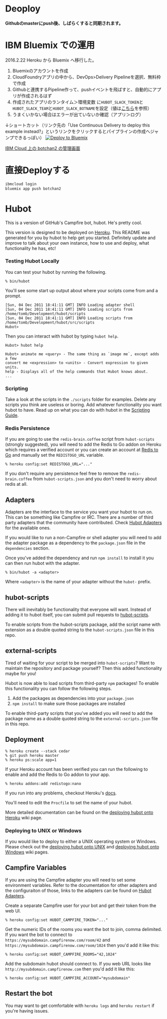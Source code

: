 # Deoploy

**Githubのmasterにpush後、しばらくすると同期されます。**

# IBM Bluemix での運用

2016.2.22 Heroku から Bluemix へ移行した。

1. Bluemixのアカウントを作成
2. CloudFoundryアプリの中から、DevOps>Delivery Pipelineを選択、無料枠で作成
3. Githubと連携するPipeline作って、pushイベントを飛ばすと、自動的にアプリが作成されるはず
4. 作成されたアプリのランタイム＞環境変数 に`HUBOT_SLACK_TOKEN`と`HUBOT_SLACK_TEAM`と`HUBOT_SLACK_BOTNAME`を設定（値は[こちら](https://karappo.slack.com/services/2605121852?updated=1)を参照）
5. うまくいかない場合はエラーが出ていないか確認（アプリ＞ログ）

↓ショートカット（リンク先の「Use Continuous Delivery to deploy this example instead?」というリンクをクリックするとパイプラインの作成へジャンプできるっぽい）
[![Deploy to Bluemix](https://bluemix.net/deploy/button.png)](https://bluemix.net/deploy?repository=https://github.com/karappo/botchan.git)


[IBM Cloud 上の botchan2 の管理画面](https://cloud.ibm.com/apps/3a371f59-ac9e-4bae-803b-bb04a8ea8202?paneId=overview&ace_config=%7B%22region%22%3A%22us-south%22%2C%22crn%22%3A%22crn%3Av1%3Abluemix%3Apublic%3Aconsole%3Aus-south%3A%3A%3Acf-application%3A3a371f59-ac9e-4bae-803b-bb04a8ea8202%22%2C%22resource_id%22%3A%223a371f59-ac9e-4bae-803b-bb04a8ea8202%22%2C%22orgGuid%22%3A%2233bbc725-99ed-4e67-a6ac-9bd1caf97806%22%2C%22spaceGuid%22%3A%22d286d214-0ffd-4445-9172-fd1d7f1c8a2f%22%2C%22redirect%22%3A%22https%3A%2F%2Fcloud.ibm.com%2Fresources%22%2C%22bluemixUIVersion%22%3A%22v6%22%7D&env_id=ibm:yp:us-south)

# 直接Deployする

```sh
ibmcloud login
bluemix app push botchan2
```

# Hubot

This is a version of GitHub's Campfire bot, hubot. He's pretty cool.

This version is designed to be deployed on [Heroku][heroku]. This README was generated for you by hubot to help get you started. Definitely update and improve to talk about your own instance, how to use and deploy, what functionality he has, etc!

[heroku]: http://www.heroku.com

### Testing Hubot Locally

You can test your hubot by running the following.

    % bin/hubot

You'll see some start up output about where your scripts come from and a
prompt.

    [Sun, 04 Dec 2011 18:41:11 GMT] INFO Loading adapter shell
    [Sun, 04 Dec 2011 18:41:11 GMT] INFO Loading scripts from /home/tomb/Development/hubot/scripts
    [Sun, 04 Dec 2011 18:41:11 GMT] INFO Loading scripts from /home/tomb/Development/hubot/src/scripts
    Hubot>

Then you can interact with hubot by typing `hubot help`.

    Hubot> hubot help

    Hubot> animate me <query> - The same thing as `image me`, except adds a few
    convert me <expression> to <units> - Convert expression to given units.
    help - Displays all of the help commands that Hubot knows about.
    ...


### Scripting

Take a look at the scripts in the `./scripts` folder for examples.
Delete any scripts you think are useless or boring.  Add whatever functionality you
want hubot to have. Read up on what you can do with hubot in the [Scripting Guide](https://github.com/github/hubot/blob/master/docs/scripting.md).

### Redis Persistence

If you are going to use the `redis-brain.coffee` script from `hubot-scripts`
(strongly suggested), you will need to add the Redis to Go addon on Heroku which requires a verified
account or you can create an account at [Redis to Go][redistogo] and manually
set the `REDISTOGO_URL` variable.

    % heroku config:set REDISTOGO_URL="..."

If you don't require any persistence feel free to remove the
`redis-brain.coffee` from `hubot-scripts.json` and you don't need to worry
about redis at all.

[redistogo]: https://redistogo.com/

## Adapters

Adapters are the interface to the service you want your hubot to run on. This
can be something like Campfire or IRC. There are a number of third party
adapters that the community have contributed. Check
[Hubot Adapters][hubot-adapters] for the available ones.

If you would like to run a non-Campfire or shell adapter you will need to add
the adapter package as a dependency to the `package.json` file in the
`dependencies` section.

Once you've added the dependency and run `npm install` to install it you can
then run hubot with the adapter.

    % bin/hubot -a <adapter>

Where `<adapter>` is the name of your adapter without the `hubot-` prefix.

[hubot-adapters]: https://github.com/github/hubot/blob/master/docs/adapters.md

## hubot-scripts

There will inevitably be functionality that everyone will want. Instead
of adding it to hubot itself, you can submit pull requests to
[hubot-scripts][hubot-scripts].

To enable scripts from the hubot-scripts package, add the script name with
extension as a double quoted string to the `hubot-scripts.json` file in this
repo.

[hubot-scripts]: https://github.com/github/hubot-scripts

## external-scripts

Tired of waiting for your script to be merged into `hubot-scripts`? Want to
maintain the repository and package yourself? Then this added functionality
maybe for you!

Hubot is now able to load scripts from third-party `npm` packages! To enable
this functionality you can follow the following steps.

1. Add the packages as dependencies into your `package.json`
2. `npm install` to make sure those packages are installed

To enable third-party scripts that you've added you will need to add the package
name as a double quoted string to the `external-scripts.json` file in this repo.

## Deployment

    % heroku create --stack cedar
    % git push heroku master
    % heroku ps:scale app=1

If your Heroku account has been verified you can run the following to enable
and add the Redis to Go addon to your app.

    % heroku addons:add redistogo:nano

If you run into any problems, checkout Heroku's [docs][heroku-node-docs].

You'll need to edit the `Procfile` to set the name of your hubot.

More detailed documentation can be found on the
[deploying hubot onto Heroku][deploy-heroku] wiki page.

### Deploying to UNIX or Windows

If you would like to deploy to either a UNIX operating system or Windows.
Please check out the [deploying hubot onto UNIX][deploy-unix] and
[deploying hubot onto Windows][deploy-windows] wiki pages.

[heroku-node-docs]: http://devcenter.heroku.com/articles/node-js
[deploy-heroku]: https://github.com/github/hubot/blob/master/docs/deploying/heroku.md
[deploy-unix]: https://github.com/github/hubot/blob/master/docs/deploying/unix.md
[deploy-windows]: https://github.com/github/hubot/blob/master/docs/deploying/unix.md

## Campfire Variables

If you are using the Campfire adapter you will need to set some environment
variables. Refer to the documentation for other adapters and the configuraiton
of those, links to the adapters can be found on [Hubot Adapters][hubot-adapters].

Create a separate Campfire user for your bot and get their token from the web
UI.

    % heroku config:set HUBOT_CAMPFIRE_TOKEN="..."

Get the numeric IDs of the rooms you want the bot to join, comma delimited. If
you want the bot to connect to `https://mysubdomain.campfirenow.com/room/42`
and `https://mysubdomain.campfirenow.com/room/1024` then you'd add it like this:

    % heroku config:set HUBOT_CAMPFIRE_ROOMS="42,1024"

Add the subdomain hubot should connect to. If you web URL looks like
`http://mysubdomain.campfirenow.com` then you'd add it like this:

    % heroku config:set HUBOT_CAMPFIRE_ACCOUNT="mysubdomain"

[hubot-adapters]: https://github.com/github/hubot/blob/master/docs/adapters.md

## Restart the bot

You may want to get comfortable with `heroku logs` and `heroku restart`
if you're having issues.
